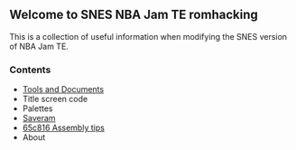 ## Welcome to SNES NBA Jam TE romhacking

This is a collection of useful information when modifying the SNES version of NBA Jam TE.

### Contents

- [Tools and Documents](tools_and_documents.html)
- Title screen code
- Palettes
- [Saveram](sram.html)
- [65c816 Assembly tips](65c816_assembly_tips.html)
- About
